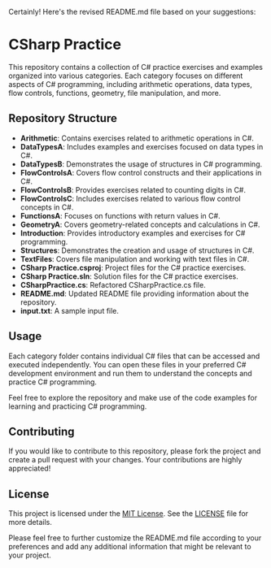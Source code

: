 Certainly! Here's the revised README.md file based on your suggestions:

# CSharp Practice

This repository contains a collection of C# practice exercises and examples organized into various categories. Each category focuses on different aspects of C# programming, including arithmetic operations, data types, flow controls, functions, geometry, file manipulation, and more.

## Repository Structure

- **Arithmetic**: Contains exercises related to arithmetic operations in C#.
- **DataTypesA**: Includes examples and exercises focused on data types in C#.
- **DataTypesB**: Demonstrates the usage of structures in C# programming.
- **FlowControlsA**: Covers flow control constructs and their applications in C#.
- **FlowControlsB**: Provides exercises related to counting digits in C#.
- **FlowControlsC**: Includes exercises related to various flow control concepts in C#.
- **FunctionsA**: Focuses on functions with return values in C#.
- **GeometryA**: Covers geometry-related concepts and calculations in C#.
- **Introduction**: Provides introductory examples and exercises for C# programming.
- **Structures**: Demonstrates the creation and usage of structures in C#.
- **TextFiles**: Covers file manipulation and working with text files in C#.
- **CSharp Practice.csproj**: Project files for the C# practice exercises.
- **CSharp Practice.sln**: Solution files for the C# practice exercises.
- **CSharpPractice.cs**: Refactored CSharpPractice.cs file.
- **README.md**: Updated README file providing information about the repository.
- **input.txt**: A sample input file.

## Usage

Each category folder contains individual C# files that can be accessed and executed independently. You can open these files in your preferred C# development environment and run them to understand the concepts and practice C# programming.

Feel free to explore the repository and make use of the code examples for learning and practicing C# programming.

## Contributing

If you would like to contribute to this repository, please fork the project and create a pull request with your changes. Your contributions are highly appreciated!

## License

This project is licensed under the [MIT License](https://opensource.org/licenses/MIT). See the [LICENSE](LICENSE) file for more details.

Please feel free to further customize the README.md file according to your preferences and add any additional information that might be relevant to your project.
